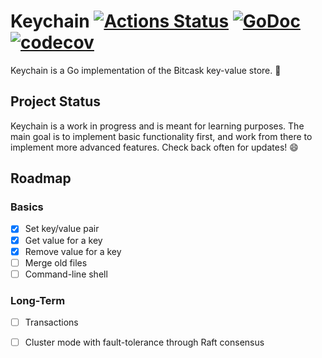# Keychain [![Actions Status](https://github.com/maybetheresloop/keychain/workflows/Go/badge.svg)](https://github.com/maybetheresloop/keychain) [![GoDoc](https://godoc.org/github.com/maybetheresloop/keychain?status.svg)](https://godoc.org/github.com/maybetheresloop/keychain) [![codecov](https://codecov.io/gh/maybetheresloop/keychain/branch/master/graph/badge.svg)](https://codecov.io/gh/maybetheresloop/keychain)

Keychain is a Go implementation of the Bitcask key-value store. 🔑 

## Project Status

Keychain is a work in progress and is meant for learning purposes. The main goal is to implement
basic functionality first, and work from there to implement more advanced features. Check back often
for updates! 😄

## Roadmap

### Basics
- [x] Set key/value pair
- [x] Get value for a key
- [x] Remove value for a key
- [ ] Merge old files
- [ ] Command-line shell

### Long-Term
- [ ] Transactions
- [ ] Cluster mode with fault-tolerance through Raft consensus


